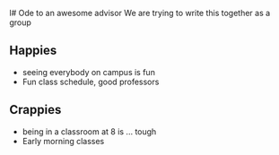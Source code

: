 l# Ode to an awesome advisor
We are trying to write this together as a group


## Happies

- seeing everybody on campus is fun
- Fun class schedule, good professors

## Crappies

- being in a classroom at 8 is ... tough
- Early morning classes
